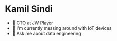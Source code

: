 # Kamil Sindi

- :office: CTO at [JW Player](https://www.jwplayer.com/)
- :seedling: I'm currently messing around with IoT devices
- :speech_balloon: Ask me about data engineering
